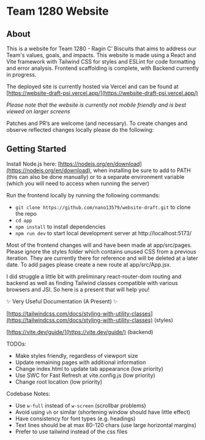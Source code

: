 # Team 1280 Website

## About

This is a website for Team 1280 - Ragin C’ Biscuits that aims to address our Team's values, goals, and impacts. This website is made using a React and Vite framework with Tailwind CSS for styles and ESLint for code formatting and error analysis. Frontend scaffolding is complete, with Backend currently in progress. 

The deployed site is currently hosted via Vercel and can be found at [https://website-draft-psi.vercel.app/](https://website-draft-psi.vercel.app/)

*Please note that the website is currently not mobile friendly and is best viewed on larger screens* 

Patches and PR’s are welcome (and necessary). To create changes and observe reflected changes locally please do the following:

## Getting Started

Install Node.js here: [https://nodejs.org/en/download](https://nodejs.org/en/download), when installing be sure to add to PATH (this can also be done manually) or to a separate environment variable (which you will need to access when running the server)

Run the frontend locally by running the following commands:

- `git clone https://github.com/nano13579/website-draft.git` to clone the repo
- `cd app`
- `npm install` to install dependencies
- `npm run dev` to start local development server at http://localhost:5173/

Most of the frontend changes will and have been made at app/src/pages. Please ignore the styles folder which contains unused CSS from a previous iteration. They are currently there for reference and will be deleted at a later date. To add pages please create a new route at app/src/App.jsx.

I did struggle a little bit with preliminary react-router-dom routing and backend as well as finding Tailwind classes compatible with various browsers and JSI. So here is a present that will help you!

✨ Very Useful Documentation (A Present) ✨

[https://tailwindcss.com/docs/styling-with-utility-classes](https://tailwindcss.com/docs/styling-with-utility-classes) (styles)

[https://vite.dev/guide/](https://vite.dev/guide/) (backend)


TODOs:

- Make styles friendly, regardless of viewport size
- Update remaining pages with additional information
- Change index.html to update tab appearance (low priority)
- Use SWC for Fast Refresh at vite.config.js (low priority)
- Change root location (low priority)

Codebase Notes:
- Use `w-full` instead of `w-screen` (scrollbar problems)
- Avoid using `vh` or similar (shortening window should have little effect)
- Have consistency for font types (e.g. headings)
- Text lines should be at max 80-120 chars (use large horizontal margins)
- Prefer to use tailwind instead of the css files
